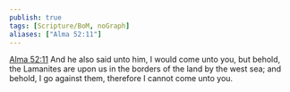 ```yaml
---
publish: true
tags: [Scripture/BoM, noGraph]
aliases: ["Alma 52:11"]
---
```

[Alma 52:11](https://churchofjesuschrist.org/study/scriptures/bofm/alma/52?lang=eng&id=p11#p11) And he also said unto him, I would come unto you, but behold, the Lamanites are upon us in the borders of the land by the west sea; and behold, I go against them, therefore I cannot come unto you.
